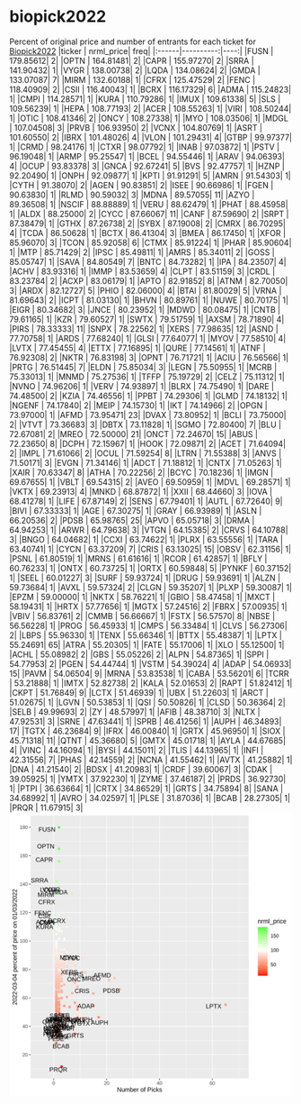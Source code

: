 # biopick2022
Percent of original price and number of entrants for each ticket for [Biopick2022](https://twitter.com/hashtag/Biopick2022)
|ticker | nrml_price| freq|
|:------|----------:|----:|
|FUSN   |  179.85612|    2|
|OPTN   |  164.81481|    2|
|CAPR   |  155.97270|    2|
|SRRA   |  141.90432|    1|
|VYGR   |  138.00738|    2|
|LQDA   |  134.08624|    2|
|GMDA   |  133.07087|    7|
|MIRM   |  132.60188|    1|
|CFRX   |  125.47529|    2|
|FENC   |  118.40909|    2|
|CSII   |  116.40043|    1|
|BCRX   |  116.17329|    6|
|ADMA   |  115.24823|    1|
|CMPI   |  114.28571|    1|
|KURA   |  110.79286|    1|
|IMUX   |  109.61338|    5|
|SLS    |  109.56239|    1|
|HEPA   |  108.77193|    2|
|ACER   |  108.55263|    1|
|VIRI   |  108.50244|    1|
|OTIC   |  108.41346|    2|
|ONCY   |  108.27338|    1|
|MYO    |  108.03506|    1|
|MDGL   |  107.04508|    3|
|PRVB   |  106.93950|    2|
|VCNX   |  104.80769|    1|
|ASRT   |  101.60550|    2|
|IBRX   |  101.48026|    4|
|VLON   |  101.29431|    4|
|GTBP   |   99.97377|    1|
|CRMD   |   98.24176|    1|
|CTXR   |   98.07792|    1|
|INAB   |   97.03872|    1|
|PSTV   |   96.19048|    1|
|ARMP   |   95.25547|    1|
|BCEL   |   94.55446|    1|
|ARAV   |   94.06393|    4|
|OCUP   |   93.83378|    3|
|GNCA   |   92.67241|    5|
|BVS    |   92.47757|    1|
|HZNP   |   92.20490|    1|
|ONPH   |   92.09877|    1|
|KPTI   |   91.91291|    5|
|AMRN   |   91.54303|    1|
|CYTH   |   91.38070|    2|
|AGEN   |   90.83851|    2|
|ISEE   |   90.66986|    1|
|FGEN   |   90.63830|    1|
|RLMD   |   90.59032|    3|
|MDNA   |   89.57055|   11|
|AZYO   |   89.36508|    1|
|NSCIF  |   88.88889|    1|
|VERU   |   88.62479|    1|
|PHAT   |   88.45958|    1|
|ALDX   |   88.25000|    2|
|CYCC   |   87.66067|   11|
|CANF   |   87.59690|    2|
|SRPT   |   87.38479|    1|
|GTHX   |   87.26738|    2|
|SYBX   |   87.19008|    2|
|CMRX   |   86.70295|    4|
|TCDA   |   86.50628|    1|
|BCTX   |   86.41304|    3|
|BMEA   |   86.17450|    1|
|XFOR   |   85.96070|    3|
|TCON   |   85.92058|    6|
|CTMX   |   85.91224|    1|
|PHAR   |   85.90604|    1|
|MTP    |   85.71429|    2|
|IPSC   |   85.49811|    1|
|AMRS   |   85.34011|    2|
|GOSS   |   85.05747|    1|
|SAVA   |   84.80549|    7|
|BNTC   |   84.73282|    1|
|IPA    |   84.23507|    4|
|ACHV   |   83.93316|    1|
|IMMP   |   83.53659|    4|
|CLPT   |   83.51159|    3|
|CRDL   |   83.23784|    2|
|ACXP   |   83.06179|    1|
|APTO   |   82.91852|    8|
|ATNM   |   82.70050|    3|
|ARDX   |   82.12727|    5|
|PHIO   |   82.06000|    4|
|BTAI   |   81.80029|    5|
|VRNA   |   81.69643|    2|
|ICPT   |   81.03130|    1|
|BHVN   |   80.89761|    1|
|NUWE   |   80.70175|    1|
|EIGR   |   80.34682|    3|
|JNCE   |   80.23952|    1|
|MDWD   |   80.08475|    1|
|CNTB   |   79.61165|    1|
|KZR    |   79.60527|    1|
|SWTX   |   79.51759|    1|
|AXSM   |   78.71890|    4|
|PIRS   |   78.33333|   11|
|SNPX   |   78.22562|    1|
|XERS   |   77.98635|   12|
|ASND   |   77.70758|    1|
|ARDS   |   77.68240|    1|
|GLSI   |   77.64077|    1|
|MYOV   |   77.58510|    4|
|LVTX   |   77.45455|    4|
|ETTX   |   77.16895|    1|
|QURE   |   77.14561|    1|
|ATNF   |   76.92308|    2|
|NKTR   |   76.83198|    3|
|OPNT   |   76.71721|    1|
|ACIU   |   76.56566|    1|
|PRTG   |   76.51445|    7|
|ELDN   |   75.85034|    3|
|LEGN   |   75.50955|    1|
|MCRB   |   75.33013|    1|
|MNMD   |   75.27536|    1|
|TFFP   |   75.19729|    2|
|CELZ   |   75.11312|    1|
|NVNO   |   74.96206|    1|
|VERV   |   74.93897|    1|
|BLRX   |   74.75490|    1|
|DARE   |   74.48500|    2|
|KZIA   |   74.46556|    1|
|PPBT   |   74.29306|    1|
|GLMD   |   74.18132|    1|
|NGENF  |   74.17840|    2|
|MEIP   |   74.15730|    1|
|IKT    |   74.14966|    2|
|OPGN   |   73.97000|    1|
|AFMD   |   73.95471|   23|
|DVAX   |   73.80952|    1|
|BCLI   |   73.75000|    2|
|VTVT   |   73.36683|    3|
|DBTX   |   73.11828|    1|
|SGMO   |   72.80400|    7|
|BLU    |   72.67081|    2|
|MREO   |   72.50000|   21|
|ONCT   |   72.24670|   15|
|ABUS   |   72.23650|    8|
|DCPH   |   72.15967|    1|
|HOOK   |   72.09871|    2|
|ACET   |   71.64094|    2|
|IMPL   |   71.61066|    2|
|OCUL   |   71.59254|    8|
|LTRN   |   71.55388|    3|
|ANVS   |   71.50171|    3|
|EVGN   |   71.34146|    1|
|ADCT   |   71.18812|    1|
|CNTX   |   71.05263|    1|
|XAIR   |   70.63347|    8|
|ATHA   |   70.22256|    2|
|BCYC   |   70.18236|    1|
|IMGN   |   69.67655|    1|
|VBLT   |   69.54315|    2|
|AVEO   |   69.50959|    1|
|MDVL   |   69.28571|    1|
|VKTX   |   69.23913|    4|
|MNKD   |   68.87872|    1|
|XXII   |   68.44660|    3|
|IOVA   |   68.41278|    1|
|LIFE   |   67.87149|    2|
|SENS   |   67.79401|    1|
|AUTL   |   67.72640|    9|
|BIVI   |   67.33333|    1|
|AGE    |   67.30275|    1|
|GRAY   |   66.93989|    1|
|ASLN   |   66.20536|    2|
|PDSB   |   65.98765|   25|
|APVO   |   65.05718|    3|
|DRMA   |   64.94253|    1|
|ARWR   |   64.79638|    3|
|VTGN   |   64.15385|    2|
|CRVS   |   64.10788|    3|
|BNGO   |   64.04682|    1|
|CCXI   |   63.74622|    1|
|PLRX   |   63.55556|    1|
|TARA   |   63.40741|    1|
|CYCN   |   63.37209|    7|
|CRIS   |   63.13025|   15|
|OBSV   |   62.31156|    1|
|PSNL   |   61.80519|    1|
|MRNS   |   61.61616|    1|
|RCOR   |   61.42857|    1|
|BFLY   |   60.76233|    1|
|ONTX   |   60.73725|    1|
|ORTX   |   60.59848|    5|
|PYNKF  |   60.37152|    1|
|SEEL   |   60.01227|    3|
|SURF   |   59.93724|    1|
|DRUG   |   59.93691|    1|
|ALZN   |   59.73684|    1|
|AVXL   |   59.57324|    2|
|CLGN   |   59.35207|    1|
|PLXP   |   59.30087|    1|
|EPZM   |   59.00000|    1|
|NKTX   |   58.76221|    1|
|GBIO   |   58.47458|    1|
|MXCT   |   58.19431|    1|
|HRTX   |   57.77656|    1|
|MGTX   |   57.24516|    2|
|FBRX   |   57.00935|    1|
|VBIV   |   56.83761|    2|
|CMMB   |   56.66667|    1|
|FSTX   |   56.57570|    8|
|NBSE   |   56.56228|    1|
|PROG   |   56.45933|    1|
|CMPS   |   56.33484|    1|
|CLVS   |   56.27306|    2|
|LBPS   |   55.96330|    1|
|TENX   |   55.66346|    1|
|BTTX   |   55.48387|    1|
|LPTX   |   55.24691|   65|
|ATRA   |   55.20305|    1|
|FATE   |   55.17006|    1|
|XLO    |   55.12500|    1|
|ACHL   |   55.08982|    2|
|GBS    |   55.05226|    2|
|ALPN   |   54.87365|    1|
|SPPI   |   54.77953|    2|
|PGEN   |   54.44744|    1|
|VSTM   |   54.39024|    4|
|ADAP   |   54.06933|   15|
|PAVM   |   54.06504|    9|
|MRNA   |   53.83538|    1|
|CABA   |   53.56201|    6|
|TCRR   |   53.21888|    1|
|IMTX   |   52.82738|    2|
|KALA   |   52.01653|    2|
|RAPT   |   51.82412|    1|
|CKPT   |   51.76849|    9|
|LCTX   |   51.46939|    1|
|UBX    |   51.22603|    1|
|ARCT   |   51.02675|    1|
|LGVN   |   50.53853|    1|
|QSI    |   50.50826|    1|
|CLSD   |   50.36364|    2|
|SELB   |   49.99693|    2|
|ZY     |   48.57997|    1|
|AFIB   |   48.38710|    3|
|NLTX   |   47.92531|    3|
|SRNE   |   47.63441|    1|
|SPRB   |   46.41256|    1|
|AUPH   |   46.34893|   17|
|TGTX   |   46.23684|    9|
|IFRX   |   46.00840|    1|
|GRTX   |   45.96950|    1|
|SIOX   |   45.71318|   11|
|QTNT   |   45.36680|    5|
|GMTX   |   45.01718|    1|
|AYLA   |   44.67685|    4|
|VINC   |   44.16094|    1|
|BYSI   |   44.15011|    2|
|TLIS   |   44.13965|    1|
|INFI   |   42.31556|    7|
|PHAS   |   42.14559|    2|
|NCNA   |   41.55462|    1|
|AVTX   |   41.25882|    1|
|DNA    |   41.21540|    2|
|BDSX   |   41.20983|    1|
|CRDF   |   39.60067|    3|
|CDAK   |   39.05925|    1|
|YMTX   |   37.92230|    1|
|ZYME   |   37.46187|    2|
|PRDS   |   36.92730|    1|
|PTPI   |   36.63664|    1|
|CRTX   |   34.86529|    1|
|GRTS   |   34.75894|    8|
|SANA   |   34.68992|    1|
|AVRO   |   34.02597|    1|
|PLSE   |   31.87036|    1|
|BCAB   |   28.27305|    1|
|PRQR   |   11.67915|    3|
![retvspicks](biopicks.png?raw=true)
